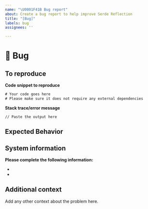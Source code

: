 ```yaml
---
name: "\U0001F41B Bug report"
about: Create a bug report to help improve Serde Reflection
title: "[Bug]"
labels: bug
assignees: ''

---
```


# 🐛 Bug

<!-- A clear and concise description of what the bug is.
To report a security issue, please email security@libra.org. -->

## To reproduce

**Code snippet to reproduce**
```rust
# Your code goes here
# Please make sure it does not require any external dependencies
```

**Stack trace/error message**
```
// Paste the output here
```

## Expected Behavior

<!-- A clear and concise description of what you expected to happen. -->

## System information

**Please complete the following information:**
- <!-- Serde Reflection Version -->
- <!-- Rust Version -->


## Additional context

Add any other context about the problem here.
